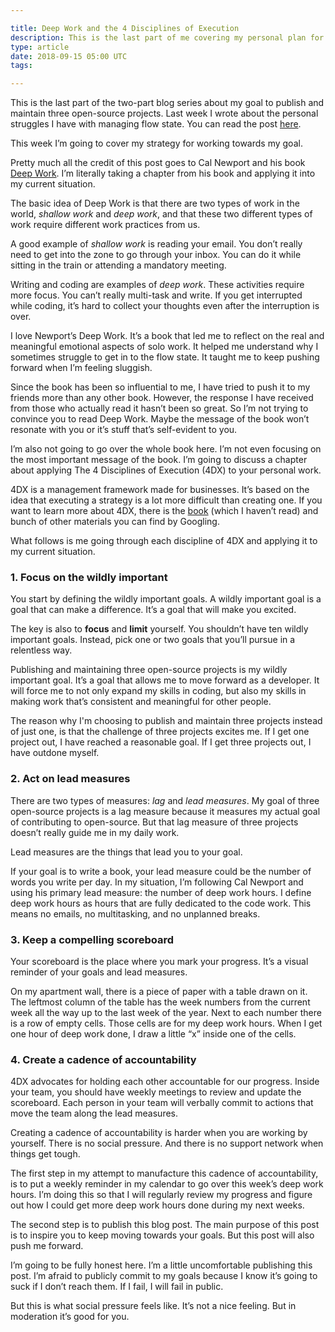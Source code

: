 ```yaml
---

title: Deep Work and the 4 Disciplines of Execution
description: This is the last part of me covering my personal plan for the rest of 2018
type: article
date: 2018-09-15 05:00 UTC
tags:

---
```


This is the last part of the two-part blog series about my goal to publish and maintain three open-source projects. Last week I wrote about the personal struggles I have with managing flow state. You can read the post [here](http://www.flashover.blog/posts/from-flow-to-crash-to-steady/).

This week I’m going to cover my strategy for working towards my goal.

Pretty much all the credit of this post goes to Cal Newport and his book [Deep Work](http://calnewport.com/books/deep-work/). I’m literally taking a chapter from his book and applying it into my current situation.

The basic idea of Deep Work is that there are two types of work in the world, *shallow work* and *deep work*, and that these two different types of work require different work practices from us.

A good example of *shallow work* is reading your email. You don’t really need to get into the zone to go through your inbox. You can do it while sitting in the train or attending a mandatory meeting.

Writing and coding are examples of *deep work*. These activities require more focus. You can’t really multi-task and write. If you get interrupted while coding, it’s hard to collect your thoughts even after the interruption is over.

I love Newport’s Deep Work. It’s a book that led me to reflect on the real and meaningful emotional aspects of solo work. It helped me understand why I sometimes struggle to get in to the flow state. It taught me to keep pushing forward when I’m feeling sluggish.

Since the book has been so influential to me, I have tried to push it to my friends more than any other book. However, the response I have received from those who actually read it hasn’t been so great. So I’m not trying to convince you to read Deep Work. Maybe the message of the book won’t resonate with you or it’s stuff that’s self-evident to you.

I’m also not going to go over the whole book here. I’m not even focusing on the most important message of the book. I’m going to discuss a chapter about applying The 4 Disciplines of Execution (4DX) to your personal work.

4DX is a management framework made for businesses. It’s based on the idea that executing a strategy is a lot more difficult than creating one. If you want to learn more about 4DX, there is the [book](https://www.amazon.com/The-Disciplines-Execution-Achieving-Important/dp/145162705X) (which I haven’t read) and bunch of other materials you can find by Googling.

What follows is me going through each discipline of 4DX and applying it to my current situation.

### 1. Focus on the wildly important

You start by defining the wildly important goals. A wildly important goal is a goal that can make a difference. It’s a goal that will make you excited.

The key is also to **focus** and **limit** yourself. You shouldn’t have ten wildly important goals. Instead, pick one or two goals that you’ll pursue in a relentless way.

Publishing and maintaining three open-source projects is my wildly important goal. It’s a goal that allows me to move forward as a developer. It will force me to not only expand my skills in coding, but also my skills in making work that’s consistent and meaningful for other people.

The reason why I'm choosing to publish and maintain three projects instead of just one, is that the challenge of three projects excites me. If I get one project out, I have reached a reasonable goal. If I get three projects out, I have outdone myself.

### 2. Act on lead measures

There are two types of measures: *lag* and *lead measures*. My goal of three open-source projects is a lag measure because it measures my actual goal of contributing to open-source. But that lag measure of three projects doesn’t really guide me in my daily work.

Lead measures are the things that lead you to your goal.

If your goal is to write a book, your lead measure could be the number of words you write per day. In my situation, I’m following Cal Newport and using his primary lead measure: the number of deep work hours. I define deep work hours as hours that are fully dedicated to the code work. This means no emails, no multitasking, and no unplanned breaks.

### 3. Keep a compelling scoreboard

Your scoreboard is the place where you mark your progress. It’s a visual reminder of your goals and lead measures.

On my apartment wall, there is a piece of paper with a table drawn on it. The leftmost column of the table has the week numbers from the current week all the way up to the last week of the year. Next to each number there is a row of empty cells. Those cells are for my deep work hours. When I get one hour of deep work done, I draw a little “x” inside one of the cells.

### 4. Create a cadence of accountability

4DX advocates for holding each other accountable for our progress. Inside your team, you should have weekly meetings to review and update the scoreboard. Each person in your team will verbally commit to actions that move the team along the lead measures.

Creating a cadence of accountability is harder when you are working by yourself. There is no social pressure. And there is no support network when things get tough.

The first step in my attempt to manufacture this cadence of accountability, is to put a weekly reminder in my calendar to go over this week’s deep work hours. I’m doing this so that I will regularly review my progress and figure out how I could get more deep work hours done during my next weeks.

The second step is to publish this blog post. The main purpose of this post is to inspire you to keep moving towards your goals. But this post will also push me forward.

I’m going to be fully honest here. I’m a little uncomfortable publishing this post. I’m afraid to publicly commit to my goals because I know it’s going to suck if I don’t reach them. If I fail, I will fail in public.

But this is what social pressure feels like. It’s not a nice feeling. But in moderation it’s good for you.

